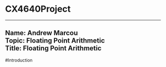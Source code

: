 # CX4640Project
---
Name: Andrew Marcou  
Topic: Floating Point Arithmetic  
Title: Floating Point Arithmetic  
----

#Introduction
